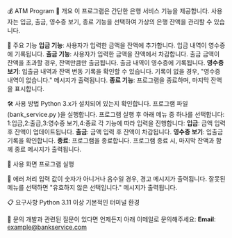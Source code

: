 💰 ATM Program
📜 개요
이 프로그램은 간단한 은행 서비스 기능을 제공합니다. 사용자는 입금, 출금, 영수증 보기, 종료 기능을 선택하여 가상의 은행 잔액을 관리할 수 있습니다.

📂 주요 기능
**입금 기능**:
사용자가 입력한 금액을 잔액에 추가합니다.
입금 내역이 영수증에 기록됩니다.
**출금 기능**:
사용자가 입력한 금액을 잔액에서 차감합니다.
출금 금액이 잔액을 초과할 경우, 잔액만큼만 출금됩니다.
출금 내역이 영수증에 기록됩니다.
**영수증 보기**:
입출금 내역과 잔액 변동 기록을 확인할 수 있습니다.
기록이 없을 경우, "영수증 내역이 없습니다." 메시지가 출력됩니다.
**종료 기능**:
프로그램을 종료하며, 마지막 잔액을 표시합니다.

🛠️ 사용 방법
Python 3.x가 설치되어 있는지 확인합니다.
프로그램 파일(bank_service.py )을 실행합니다.
프로그램 실행 후 아래 메뉴 중 하나를 선택합니다:
 1:입금,2:출급,3:영수증 보기,4:종료
각 기능에 따라 입력을 진행합니다:
**입금**: 금액 입력 후 잔액이 업데이트됩니다.
**출금**: 금액 입력 후 잔액이 차감됩니다.
**영수증 보기**: 입출금 기록을 확인합니다.
**종료**: 프로그램을 종료합니다.
프로그램 종료 시, 마지막 잔액과 함께 종료 메시지가 출력됩니다.

🧩 사용 화면
프로그램 실행

🐛 에러 처리
입력 값이 숫자가 아니거나 음수일 경우, 경고 메시지가 출력됩니다.
잘못된 메뉴를 선택하면 "유효하지 않은 선택입니다." 메시지가 출력됩니다.

📋 요구사항
Python 3.11 이상
기본적인 터미널 환경

📧 문의
개발과 관련된 질문이 있다면 언제든지 아래 이메일로 문의해주세요:
**Email**: [﻿example@bankservice.com](mailto:example@bankservice.com) 

